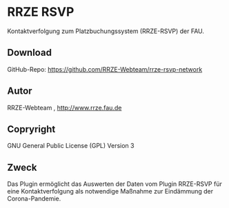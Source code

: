 # RRZE RSVP

Kontaktverfolgung zum Platzbuchungssystem (RRZE-RSVP) der FAU.

## Download 

GitHub-Repo: https://github.com/RRZE-Webteam/rrze-rsvp-network


## Autor 
RRZE-Webteam , http://www.rrze.fau.de

## Copryright

GNU General Public License (GPL) Version 3 


## Zweck 

Das Plugin ermöglicht das Auswerten der Daten vom Plugin RRZE-RSVP für eine Kontaktverfolgung als notwendige Maßnahme zur Eindämmung der Corona-Pandemie.

